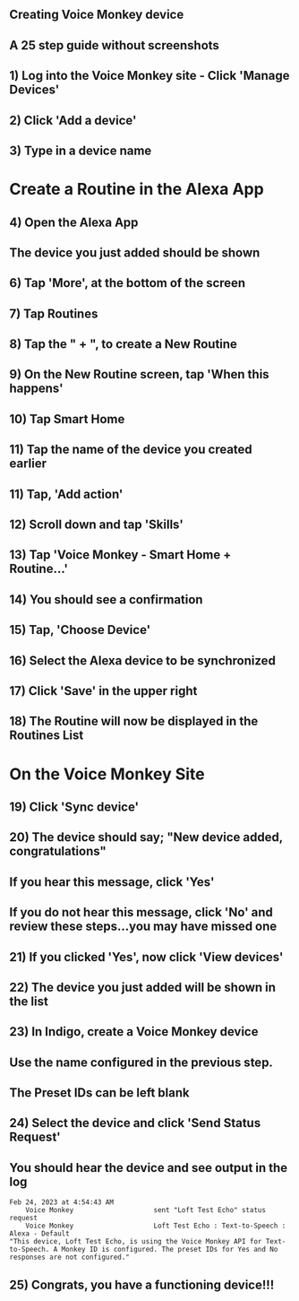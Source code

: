 ## Creating Voice Monkey device

## A 25 step guide without screenshots

##  1) Log into the Voice Monkey site - Click 'Manage Devices'


##  2) Click 'Add a device'

##  3) Type in a device name

# Create a Routine in the Alexa App

## 4) Open the Alexa App
## The device you just added should be shown

## 6) Tap 'More', at the bottom of the screen

## 7) Tap Routines

## 8) Tap the " + ", to create a New Routine

## 9) On the New Routine screen, tap 'When this happens'

## 10) Tap Smart Home

## 11) Tap the name of the device you created earlier

## 11) Tap, 'Add action'

## 12) Scroll down and tap 'Skills'

## 13) Tap 'Voice Monkey - Smart Home + Routine...'

## 14) You should see a confirmation

## 15) Tap, 'Choose Device'

## 16) Select the Alexa device to be synchronized

## 17) Click 'Save' in the upper right

## 18) The Routine will now be displayed in the Routines List

# On the Voice Monkey Site

## 19) Click 'Sync device'

## 20) The device should say; "New device added, congratulations"
## If you hear this message, click 'Yes'
## If you do not hear this message, click 'No' and review these steps...you may have missed one

## 21) If you clicked 'Yes', now click 'View devices'

## 22) The device you just added will be shown in the list

## 23) In Indigo, create a Voice Monkey device
## Use the name configured in the previous step. 
## The Preset IDs can be left blank

## 24) Select the device and click 'Send Status Request'
## You should hear the device and see output in the log


    Feb 24, 2023 at 4:54:43 AM
        Voice Monkey                    sent "Loft Test Echo" status request
        Voice Monkey                    Loft Test Echo : Text-to-Speech : Alexa - Default
    "This device, Loft Test Echo, is using the Voice Monkey API for Text-to-Speech. A Monkey ID is configured. The preset IDs for Yes and No responses are not configured."


## 25) Congrats, you have a functioning device!!!


